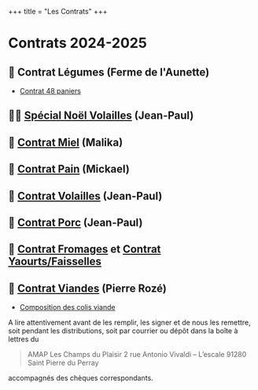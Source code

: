 +++
title = "Les Contrats"
+++

# Contrats 2024-2025

## 🍆 Contrat Légumes (Ferme de l'Aunette)
  * [Contrat 48 paniers](/contrats/Contrat_Panier_legumes_2025_v2.pdf)

## 🐔🎄 [Spécial Noël Volailles](/contrats/2024%20TARIFS%20VOLAILLES%20FETES.xlsx) (Jean-Paul)

## 🍯 [Contrat Miel](/contrats/contrat_miel_2025.docx) (Malika)
## 🥖 [Contrat Pain](/contrats/Contrat%20pain%202025%20St%20Pierre%20avec%20annexe.pdf) (Mickael)
## 🐔 [Contrat Volailles](/contrats/2025%20CONTRAT%20VOLAILLES.doc) (Jean-Paul)
## 🐷 [Contrat Porc](/contrats/2024-CONTRAT-PORC-St-Pierre-du-Perray.doc) (Jean-Paul)
## 🧀 [Contrat Fromages](/contrats/2024-CONTRAT-FROMAGES-CHEVRE.docx) et [Contrat Yaourts/Faisselles](/contrats/2024-CONTRAT-FAISSELLES.docx)
## 🐂 [Contrat Viandes](/contrats/Tableau-commande-Amapiens-mai-2024.docx) (Pierre Rozé)
  * [Composition des colis viande](/contrats/rozay-tarifs-_composition-des-colis_2024.docx)


A lire attentivement avant de les remplir, les signer et de nous les remettre, soit pendant les distributions, soit par courrier ou dépôt dans la boîte à lettres du

> AMAP Les Champs du Plaisir
> 2 rue Antonio Vivaldi – L’escale
> 91280 Saint Pierre du Perray

accompagnés des chèques correspondants.
